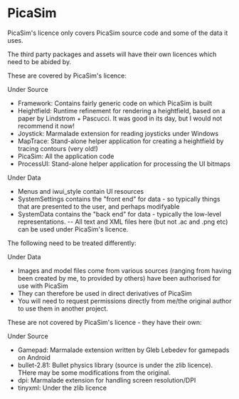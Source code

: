 # PicaSim

PicaSim's licence only covers PicaSim source code and some of the data it uses.

The third party packages and assets will have their own licences which need to be abided by.

These are covered by PicaSim's licence:

Under Source
- Framework: Contains fairly generic code on which PicaSim is built
- Heightfield: Runtime refinement for rendering a heightfield, based on a paper by Lindstrom + Pascucci. It was good in its day, but I would not recommend it now!
- Joystick: Marmalade extension for reading joysticks under Windows
- MapTrace: Stand-alone helper application for creating a heightfield by tracing contours (very old!)
- PicaSim: All the application code
- ProcessUI: Stand-alone helper application for processing the UI bitmaps

Under Data
- Menus and iwui_style contain UI resources
- SystemSettings contains the "front end" for data - so typically things that are presented to the user, and perhaps modifyable
- SystemData contains the "back end" for data - typically the low-level representations.
-- All text and XML files here (but not .ac and .png etc) can be used under PicaSim's licence.

The following need to be treated differently:

Under Data
- Images and model files come from various sources (ranging from having been created by me, to provided by others) have been authorised for use with PicaSim
- They can therefore be used in direct derivatives of PicaSim
- You will need to request permissions directly from me/the original author to use them in another project.

These are not covered by PicaSim's licence - they have their own:

Under Source
- Gamepad: Marmalade extension written by Gleb Lebedev for gamepads on Android
- bullet-2.81: Bullet physics library (source is under the zlib licence). THere may be some modifications from the original.
- dpi: Marmalade extension for handling screen resolution/DPI
- tinyxml: Under the zlib licence

